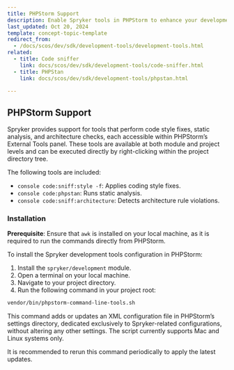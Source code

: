 ```yaml
---
title: PHPStorm Support
description: Enable Spryker tools in PHPStorm to enhance your development experience
last_updated: Oct 20, 2024
template: concept-topic-template
redirect_from:
  - /docs/scos/dev/sdk/development-tools/development-tools.html
related:
  - title: Code sniffer
    link: docs/scos/dev/sdk/development-tools/code-sniffer.html
  - title: PHPStan
    link: docs/scos/dev/sdk/development-tools/phpstan.html

---
```


## PHPStorm Support
Spryker provides support for tools that perform code style fixes, static analysis, and architecture checks, each accessible within PHPStorm’s External Tools panel. These tools are available at both module and project levels and can be executed directly by right-clicking within the project directory tree.

The following tools are included:
- `console code:sniff:style -f`: Applies coding style fixes.
- `console code:phpstan`: Runs static analysis.
- `console code:sniff:architecture`: Detects architecture rule violations.

### Installation

**Prerequisite**: Ensure that `awk` is installed on your local machine, as it is required to run the commands directly from PHPStorm.

To install the Spryker development tools configuration in PHPStorm:
1. Install the `spryker/development` module.
2. Open a terminal on your local machine.
3. Navigate to your project directory.
4. Run the following command in your project root:

```bash Copy code
vendor/bin/phpstorm-command-line-tools.sh
```

This command adds or updates an XML configuration file in PHPStorm’s settings directory, dedicated exclusively to Spryker-related configurations, without altering any other settings. The script currently supports Mac and Linux systems only.

It is recommended to rerun this command periodically to apply the latest updates.
